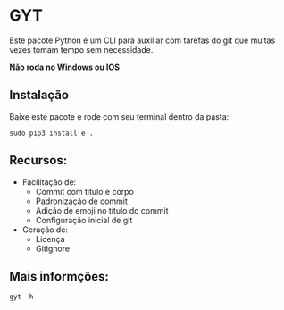 # GYT
Este pacote Python é um CLI para auxiliar com tarefas do git que muitas vezes tomam tempo sem necessidade.

__Não roda no Windows ou IOS__
## Instalação

Baixe este pacote e rode com seu terminal dentro da pasta:

```shellscript
sudo pip3 install e .
```

## Recursos:

- Facilitação de:
	- Commit com título e corpo
	- Padronização de commit
	- Adição de emoji no título do commit 
	- Configuração inicial de git
- Geração de:
	- Licença
	- Gitignore

## Mais informções:
```
gyt -h
```
